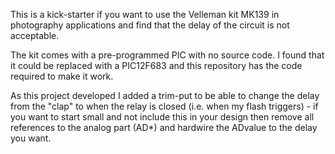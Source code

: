 This is a kick-starter if you want to use the Velleman kit MK139 in photography applications and find that the delay of the circuit is not acceptable.

The kit comes with a pre-programmed PIC with no source code.
I found that it could be replaced with a PIC12F683 and this repository has the code required to make it work.

As this project developed I added a trim-put to be able to change the delay from the "clap" to when the relay is closed (i.e. when my flash triggers) - if you want to start small and not include this in your design then remove all references to the analog part (AD*) and hardwire the ADvalue to the delay you want.

 